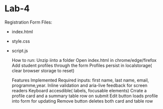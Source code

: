 # Lab-4
Registration Form
Files: 
- index.html
- style.css
- script.js

  How to run:
  Unzip iinto a folder
  Open index.html in chrome/edge/firefox
  Add student profiles through the form
  Profiles persist in localstorage( clear browser storage to reset)

  Features Implemented
  Required inputs: first name, last name, email, programme,year.
  Inline validation and aria-live feedback for screen readers
  Keyboard accesdible( labels, focusable elements)
  Crrate a profile card and a summary table row on submit
  Edit button loads profile into form for updating
  Remove button deletes both card and table row
